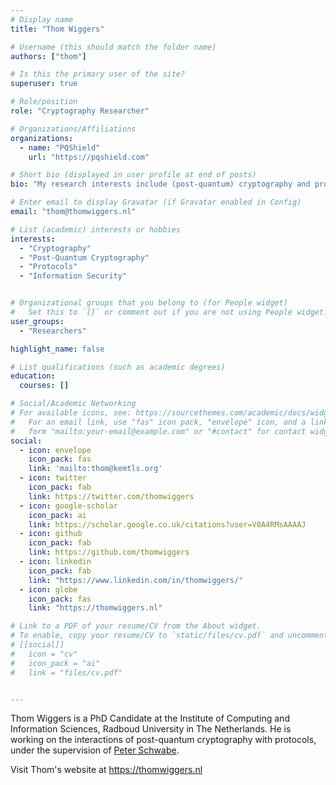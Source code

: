 ```yaml
---
# Display name
title: "Thom Wiggers"

# Username (this should match the folder name)
authors: ["thom"]

# Is this the primary user of the site?
superuser: true

# Role/position
role: "Cryptography Researcher"

# Organizations/Affiliations
organizations:
  - name: "PQShield"
    url: "https://pqshield.com"

# Short bio (displayed in user profile at end of posts)
bio: "My research interests include (post-quantum) cryptography and protocols"

# Enter email to display Gravatar (if Gravatar enabled in Config)
email: "thom@thomwiggers.nl"

# List (academic) interests or hobbies
interests:
  - "Cryptography"
  - "Post-Quantum Cryptography"
  - "Protocols"
  - "Information Security"


# Organizational groups that you belong to (for People widget)
#   Set this to `[]` or comment out if you are not using People widget.
user_groups:
  - "Researchers"

highlight_name: false

# List qualifications (such as academic degrees)
education:
  courses: []

# Social/Academic Networking
# For available icons, see: https://sourcethemes.com/academic/docs/widgets/#icons
#   For an email link, use "fas" icon pack, "envelope" icon, and a link in the
#   form "mailto:your-email@example.com" or "#contact" for contact widget.
social:
  - icon: envelope
    icon_pack: fas
    link: 'mailto:thom@kemtls.org'
  - icon: twitter
    icon_pack: fab
    link: https://twitter.com/thomwiggers
  - icon: google-scholar
    icon_pack: ai
    link: https://scholar.google.co.uk/citations?user=V0A4RMsAAAAJ
  - icon: github
    icon_pack: fab
    link: https://github.com/thomwiggers
  - icon: linkedin
    icon_pack: fab
    link: "https://www.linkedin.com/in/thomwiggers/"
  - icon: globe
    icon_pack: fas
    link: "https://thomwiggers.nl"

# Link to a PDF of your resume/CV from the About widget.
# To enable, copy your resume/CV to `static/files/cv.pdf` and uncomment the lines below.
# [[social]]
#   icon = "cv"
#   icon_pack = "ai"
#   link = "files/cv.pdf"


---
```

Thom Wiggers is a PhD Candidate at the Institute of Computing and Information Sciences, Radboud University in The Netherlands.
He is working on the interactions of post-quantum cryptography with protocols, under the supervision of [Peter Schwabe][cryptojedi].

Visit Thom's website at https://thomwiggers.nl

[cryptojedi]: https://cryptojedi.org/peter/
